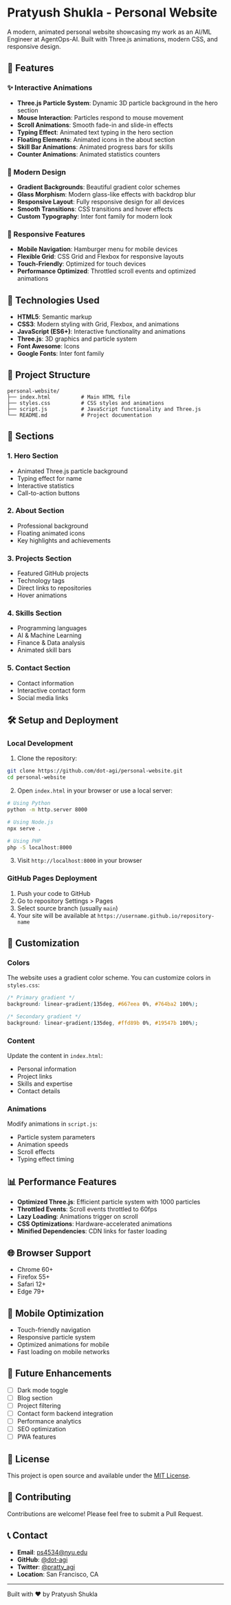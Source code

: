 # Pratyush Shukla - Personal Website

A modern, animated personal website showcasing my work as an AI/ML Engineer at AgentOps-AI. Built with Three.js animations, modern CSS, and responsive design.

## 🌟 Features

### ✨ Interactive Animations
- **Three.js Particle System**: Dynamic 3D particle background in the hero section
- **Mouse Interaction**: Particles respond to mouse movement
- **Scroll Animations**: Smooth fade-in and slide-in effects
- **Typing Effect**: Animated text typing in the hero section
- **Floating Elements**: Animated icons in the about section
- **Skill Bar Animations**: Animated progress bars for skills
- **Counter Animations**: Animated statistics counters

### 🎨 Modern Design
- **Gradient Backgrounds**: Beautiful gradient color schemes
- **Glass Morphism**: Modern glass-like effects with backdrop blur
- **Responsive Layout**: Fully responsive design for all devices
- **Smooth Transitions**: CSS transitions and hover effects
- **Custom Typography**: Inter font family for modern look

### 📱 Responsive Features
- **Mobile Navigation**: Hamburger menu for mobile devices
- **Flexible Grid**: CSS Grid and Flexbox for responsive layouts
- **Touch-Friendly**: Optimized for touch devices
- **Performance Optimized**: Throttled scroll events and optimized animations

## 🚀 Technologies Used

- **HTML5**: Semantic markup
- **CSS3**: Modern styling with Grid, Flexbox, and animations
- **JavaScript (ES6+)**: Interactive functionality and animations
- **Three.js**: 3D graphics and particle system
- **Font Awesome**: Icons
- **Google Fonts**: Inter font family

## 📁 Project Structure

```
personal-website/
├── index.html          # Main HTML file
├── styles.css          # CSS styles and animations
├── script.js           # JavaScript functionality and Three.js
└── README.md           # Project documentation
```

## 🎯 Sections

### 1. Hero Section
- Animated Three.js particle background
- Typing effect for name
- Interactive statistics
- Call-to-action buttons

### 2. About Section
- Professional background
- Floating animated icons
- Key highlights and achievements

### 3. Projects Section
- Featured GitHub projects
- Technology tags
- Direct links to repositories
- Hover animations

### 4. Skills Section
- Programming languages
- AI & Machine Learning
- Finance & Data analysis
- Animated skill bars

### 5. Contact Section
- Contact information
- Interactive contact form
- Social media links

## 🛠️ Setup and Deployment

### Local Development
1. Clone the repository:
```bash
git clone https://github.com/dot-agi/personal-website.git
cd personal-website
```

2. Open `index.html` in your browser or use a local server:
```bash
# Using Python
python -m http.server 8000

# Using Node.js
npx serve .

# Using PHP
php -S localhost:8000
```

3. Visit `http://localhost:8000` in your browser

### GitHub Pages Deployment
1. Push your code to GitHub
2. Go to repository Settings > Pages
3. Select source branch (usually `main`)
4. Your site will be available at `https://username.github.io/repository-name`

## 🎨 Customization

### Colors
The website uses a gradient color scheme. You can customize colors in `styles.css`:
```css
/* Primary gradient */
background: linear-gradient(135deg, #667eea 0%, #764ba2 100%);

/* Secondary gradient */
background: linear-gradient(135deg, #ffd89b 0%, #19547b 100%);
```

### Content
Update the content in `index.html`:
- Personal information
- Project links
- Skills and expertise
- Contact details

### Animations
Modify animations in `script.js`:
- Particle system parameters
- Animation speeds
- Scroll effects
- Typing effect timing

## 📊 Performance Features

- **Optimized Three.js**: Efficient particle system with 1000 particles
- **Throttled Events**: Scroll events throttled to 60fps
- **Lazy Loading**: Animations trigger on scroll
- **CSS Optimizations**: Hardware-accelerated animations
- **Minified Dependencies**: CDN links for faster loading

## 🌐 Browser Support

- Chrome 60+
- Firefox 55+
- Safari 12+
- Edge 79+

## 📱 Mobile Optimization

- Touch-friendly navigation
- Responsive particle system
- Optimized animations for mobile
- Fast loading on mobile networks

## 🔧 Future Enhancements

- [ ] Dark mode toggle
- [ ] Blog section
- [ ] Project filtering
- [ ] Contact form backend integration
- [ ] Performance analytics
- [ ] SEO optimization
- [ ] PWA features

## 📄 License

This project is open source and available under the [MIT License](LICENSE).

## 🤝 Contributing

Contributions are welcome! Please feel free to submit a Pull Request.

## 📞 Contact

- **Email**: ps4534@nyu.edu
- **GitHub**: [@dot-agi](https://github.com/dot-agi)
- **Twitter**: [@pratty_agi](https://twitter.com/pratty_agi)
- **Location**: San Francisco, CA

---

Built with ❤️ by Pratyush Shukla
